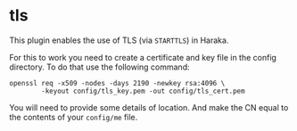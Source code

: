 tls
===

This plugin enables the use of TLS (via `STARTTLS`) in Haraka.

For this to work you need to create a certificate and key file in the
config directory. To do that use the following command:

    openssl req -x509 -nodes -days 2190 -newkey rsa:4096 \
            -keyout config/tls_key.pem -out config/tls_cert.pem

You will need to provide some details of location. And make the CN equal to
the contents of your `config/me` file.
